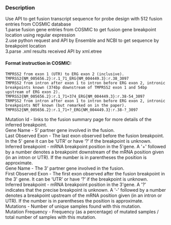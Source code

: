 ### Description
Use API to get fusion transcript sequence for probe design with 512 fusion entries from COSMIC database  
1.parse fusion gene entries from COSMIC to get fusion gene breakpoint location using regular expression  
2.use python request and API by Ensemble and NCBI to get sequence by breakpoint location  
3.parse .xml results received API by xml.etree  

#### Format instruction in COSMIC:  
```
TMPRSS2 from exon 1 (UTR) to ERG exon 2 (inclusive).   
TMPRSS2{NM_005656.2}:r.1_71_ERG{NM_004449.3}:r.38_3097    
TMPRSS2 from intron after exon 1 to intron before ERG exon 2, intronic breakpoints known (374bp downstream of TMPRSS2 exon 1 and 54bp upstream of ERG exon 2).   
TMPRSS2{NM_005656.2}:r.1_71+374_ERG{NM_004449.3}:r.38-54_3097  
TRMPSS2 from intron after exon 1 to intron before ERG exon 2, intronic breakpoints NOT known (but remarked on in the paper).  
TMPRSS2{NM_005656.2}:r.1_71+?_ERG{NM_004449.3}:r.38-?_3097  
```

Mutation Id - links to the fusion summary page for more details of the inferred breakpoint.  
Gene Name - 5' partner gene involved in the fusion.  
Last Observed Exon - The last exon observed before the fusion breakpoint. In the 5' gene it can be ‘UTR’ or have ‘?’ if the breakpoint is unknown.  
Inferred breakpoint - mRNA breakpoint position in the 5'gene. A '+' followed by a number denotes a breakpoint downstream of the mRNA position given (in an intron or UTR). If the number is in parentheses the position is approximate.  
Gene Name - The 3' partner gene involved in the fusion.  
First Observed Exon - The first exon observed after the fusion breakpoint in the 3' gene. It can be ‘UTR’ or have ‘?’ if the breakpoint is unknown.  
Inferred breakpoint - mRNA breakpoint position in the 3'gene. A '?' indicates that the precise breakpoint is unknown. A '-' followed by a number denotes a breakpoint upstream of the mRNA position given (in an intron or UTR). If the number is in parentheses the position is approximate.  
Mutations - Number of unique samples found with this mutation.  
Mutation Frequency - Frequency (as a percentage) of mutated samples / total number of samples with this mutation.  



